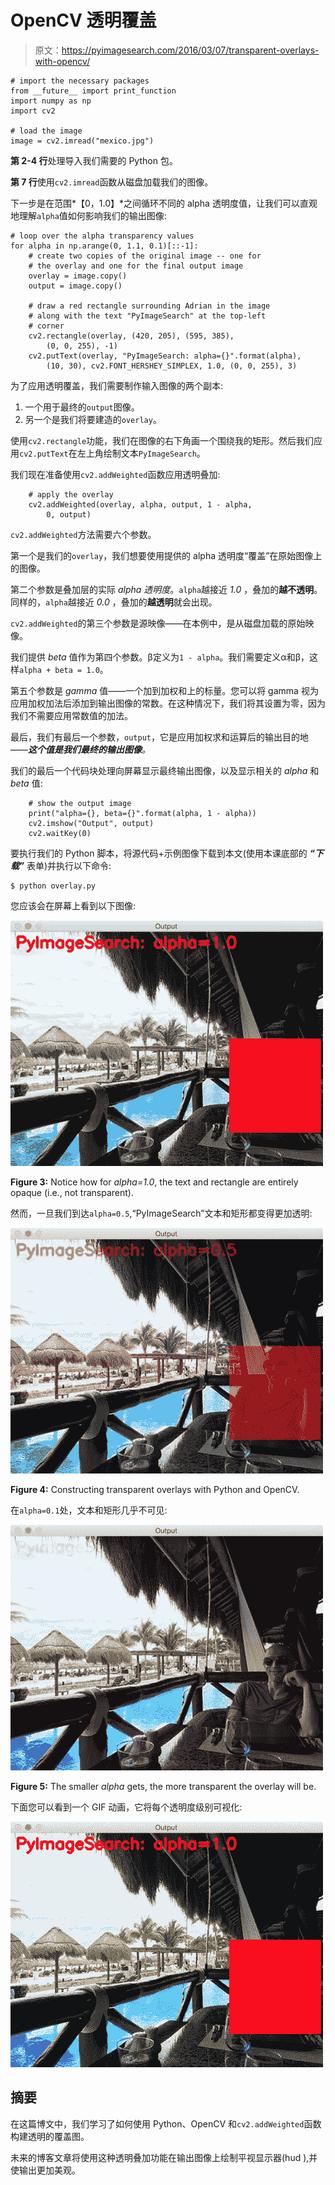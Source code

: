 # OpenCV 透明覆盖

> 原文：<https://pyimagesearch.com/2016/03/07/transparent-overlays-with-opencv/>

```
# import the necessary packages
from __future__ import print_function
import numpy as np
import cv2

# load the image
image = cv2.imread("mexico.jpg")

```

**第 2-4 行**处理导入我们需要的 Python 包。

**第 7 行**使用`cv2.imread`函数从磁盘加载我们的图像。

下一步是在范围*【0，1.0】*之间循环不同的 alpha 透明度值，让我们可以直观地理解`alpha`值如何影响我们的输出图像:

```
# loop over the alpha transparency values
for alpha in np.arange(0, 1.1, 0.1)[::-1]:
	# create two copies of the original image -- one for
	# the overlay and one for the final output image
	overlay = image.copy()
	output = image.copy()

	# draw a red rectangle surrounding Adrian in the image
	# along with the text "PyImageSearch" at the top-left
	# corner
	cv2.rectangle(overlay, (420, 205), (595, 385),
		(0, 0, 255), -1)
	cv2.putText(overlay, "PyImageSearch: alpha={}".format(alpha),
		(10, 30), cv2.FONT_HERSHEY_SIMPLEX, 1.0, (0, 0, 255), 3)

```

为了应用透明覆盖，我们需要制作输入图像的两个副本:

1.  一个用于最终的`output`图像。
2.  另一个是我们将要建造的`overlay`。

使用`cv2.rectangle`功能，我们在图像的右下角画一个围绕我的矩形。然后我们应用`cv2.putText`在左上角绘制文本`PyImageSearch`。

我们现在准备使用`cv2.addWeighted`函数应用透明叠加:

```
	# apply the overlay
	cv2.addWeighted(overlay, alpha, output, 1 - alpha,
		0, output)

```

`cv2.addWeighted`方法需要六个参数。

第一个是我们的`overlay`，我们想要使用提供的 alpha 透明度“覆盖”在原始图像上的图像。

第二个参数是叠加层的实际 *alpha 透明度*。`alpha`越接近 *1.0* ，叠加的**越不透明**。同样的，`alpha`越接近 *0.0* ，叠加的**越透明**就会出现。

`cv2.addWeighted`的第三个参数是源映像——在本例中，是从磁盘加载的原始映像。

我们提供 *beta* 值作为第四个参数。β定义为`1 - alpha`。我们需要定义α和β，这样`alpha + beta = 1.0`。

第五个参数是 *gamma* 值——一个加到加权和上的标量。您可以将 gamma 视为应用加权加法后添加到输出图像的常数。在这种情况下，我们将其设置为零，因为我们不需要应用常数值的加法。

最后，我们有最后一个参数，`output`，它是应用加权求和运算后的输出目的地——***这个值是我们最终的输出图像**。*

我们的最后一个代码块处理向屏幕显示最终输出图像，以及显示相关的 *alpha* 和 *beta* 值:

```
	# show the output image
	print("alpha={}, beta={}".format(alpha, 1 - alpha))
	cv2.imshow("Output", output)
	cv2.waitKey(0)

```

要执行我们的 Python 脚本，将源代码+示例图像下载到本文(使用本课底部的 ***“下载”*** 表单)并执行以下命令:

```
$ python overlay.py

```

您应该会在屏幕上看到以下图像:

[![Figure 3: Notice how for alpha=1.0, the text and rectangle are entirely opaque (i.e., not transparent).](img/b2bad0df8f486d9c989f1357f70f01ab.png)](https://pyimagesearch.com/wp-content/uploads/2016/02/transparent_overlay_10.jpg)

**Figure 3:** Notice how for *alpha=1.0*, the text and rectangle are entirely opaque (i.e., not transparent).

然而，一旦我们到达`alpha=0.5`,“PyImageSearch”文本和矩形都变得更加透明:

[![Figure 4: Constructing transparent overlays with Python and OpenCV.](img/ecf7a133ee079bb093e2c25387f0760a.png)](https://pyimagesearch.com/wp-content/uploads/2016/02/transparent_overlay_05.jpg)

**Figure 4:** Constructing transparent overlays with Python and OpenCV.

在`alpha=0.1`处，文本和矩形几乎不可见:

[![Figure 5: The smaller alpha gets, the more transparent the overlay will be.](img/9dce687c84b9b595a585b831ec6ecdc3.png)](https://pyimagesearch.com/wp-content/uploads/2016/02/transparent_overlay_01.jpg)

**Figure 5:** The smaller *alpha* gets, the more transparent the overlay will be.

下面您可以看到一个 GIF 动画，它将每个透明度级别可视化:

[![transparent_overlay_animation](img/6918a34c1d1094b52505877be9246d50.png)](https://pyimagesearch.com/wp-content/uploads/2016/02/transparent_overlay_animation.gif)

## 摘要

在这篇博文中，我们学习了如何使用 Python、OpenCV 和`cv2.addWeighted`函数构建透明的覆盖图。

未来的博客文章将使用这种透明叠加功能在输出图像上绘制平视显示器(hud ),并使输出更加美观。